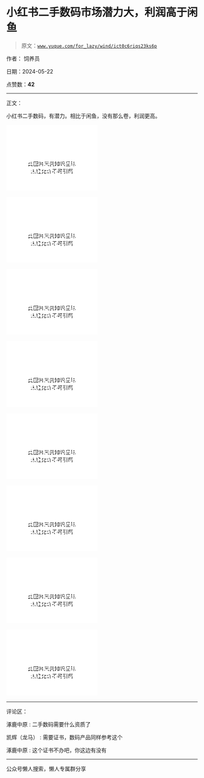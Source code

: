 # 小红书二手数码市场潜力大，利润高于闲鱼

> 原文：[`www.yuque.com/for_lazy/wind/ict0c6riqs23ks6p`](https://www.yuque.com/for_lazy/wind/ict0c6riqs23ks6p)

作者： 饲养员

日期：2024-05-22

点赞数：**42**

* * *

正文：

小红书二手数码，有潜力。相比于闲鱼，没有那么卷，利润更高。

![](img/d0d6e56188cd3cd8eeefe1bebd5fc9bf.png)

![](img/68af4edbfbe484bac16b9df5fba62ab8.png)

![](img/8c284ae71aafdf06cc4f543095a5d311.png)

![](img/e9dcb722489e78df5e676a2b82547570.png)

![](img/07da0b7938fc8dcd5bc67c7982039deb.png)

![](img/1e484f0ac6606e83ca80011f2a51972b.png)

![](img/5e857808c564dbf7c9a1ac90ffcdb8a0.png)

![](img/210e9c38b1c36c3b841ccb5dd7b99709.png)

* * *

评论区：

涿鹿中原 : 二手数码需要什么资质了

凯辉（龙马） : 需要证书，数码产品同样参考这个

涿鹿中原 : 这个证书不办吧，你这边有没有

* * *

公众号懒人搜索，懒人专属群分享